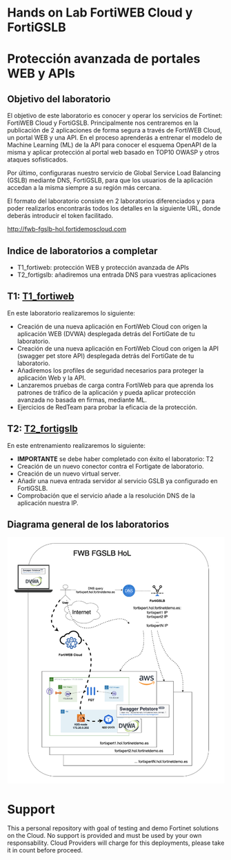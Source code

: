 # Hands on Lab FortiWEB Cloud y FortiGSLB
# Protección avanzada de portales WEB y APIs
## Objetivo del laboratorio
El objetivo de este laboratorio es conocer y operar los servicios de Fortinet: FortiWEB Cloud y FortiGSLB. Principalmente nos centraremos en la publicación de 2 aplicaciones de forma segura a través de FortiWEB Cloud, un portal WEB y una API. En el proceso aprenderás a entrenar el modelo de Machine Learning (ML) de la API para conocer el esquema OpenAPI de la misma y aplicar protección al portal web basado en TOP10 OWASP y otros ataques sofisticados.

Por último, configuraras nuestro servicio de Global Service Load Balancing (GSLB) mediante DNS, FortiGSLB, para que los usuarios de la aplicación accedan a la misma siempre a su región más cercana. 

El formato del laboratorio consiste en 2 laboratorios diferenciados y para poder realizarlos encontrarás todos los detalles en la siguiente URL, donde deberás introducir el token facilitado.

http://fwb-fgslb-hol.fortidemoscloud.com

## Indice de laboratorios a completar
* T1_fortiweb: protección WEB y protección avanzada de APIs
* T2_fortigslb: añadiremos una entrada DNS para vuestras aplicaciones

## T1: [T1_fortiweb](./T1_fortiweb)

En este laboratorio realizaremos lo siguiente:
- Creación de una nueva aplicación en FortiWeb Cloud con origen la aplicación WEB (DVWA) desplegada detrás del FortiGate de tu laboratorio. 
- Creación de una nueva aplicación en FortiWeb Cloud con origen la API (swagger pet store API) desplegada detrás del FortiGate de tu laboratorio. 
- Añadiremos los profiles de seguridad necesarios para proteger la aplicación Web y la API. 
- Lanzaremos pruebas de carga contra FortiWeb para que aprenda los patrones de tráfico de la aplicación y pueda aplicar protección avanzada no basada en firmas, mediante ML.
- Ejercicios de RedTeam para probar la eficacia de la protección.

## T2: [T2_fortigslb](./T2_fortigslb)

En este entrenamiento realizaremos lo siguiente:
- **IMPORTANTE** se debe haber completado con éxito el laboratorio: T2
- Creación de un nuevo conector contra el Fortigate de laboratorio.
- Creación de un nuevo virtual server.
- Añadir una nueva entrada servidor al servicio GSLB ya configurado en FortiGSLB.
- Comprobación que el servicio añade a la resolución DNS de la aplicación nuestra IP.

## Diagrama general de los laboratorios

![architecture overview](images/image0.png)

# Support
This a personal repository with goal of testing and demo Fortinet solutions on the Cloud. No support is provided and must be used by your own responsability. Cloud Providers will charge for this deployments, please take it in count before proceed.

